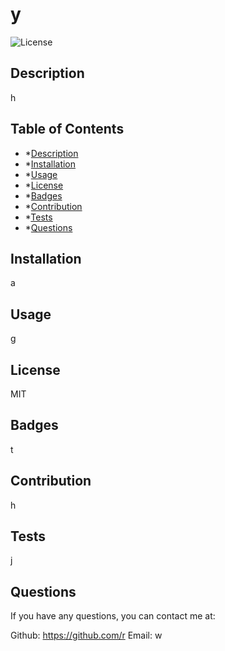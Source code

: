 # y
![License](https://img.shields.io/badge/License-MIT-yellow.svg)
    
## Description
h

## Table of Contents

- *[Description](#description)
- *[Installation](#installation)
- *[Usage](#usage)
- *[License](#license)
- *[Badges](#badges)
- *[Contribution](#contribution)
- *[Tests](#tests)
- *[Questions](#questions)

## Installation
a

## Usage
g

## License
MIT

## Badges
t

## Contribution
h

## Tests
j

## Questions
If you have any questions, you can contact me at:

Github: https://github.com/r
Email: w
    